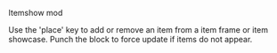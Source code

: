 Itemshow mod

Use the 'place' key to add or remove an item from a item frame or item showcase.
Punch the block to force update if items do not appear.
